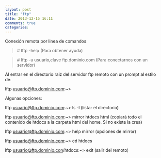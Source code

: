 ```yaml
---
layout: post
title: "ftp"
date: 2013-12-15 16:11
comments: true
categories: 
---
```

Conexión remota por linea de comandos

>\# lftp -help (Para obtener ayuda) 

>\# lftp -u usuario,clave ftp.dominio.com (Para conectarnos con un servidor) 

Al entrar en el directorio raiz del servidor ftp remoto con un prompt al estilo de:

lftp usuario@ftp.dominio.com:~>

Algunas opciones:

lftp usuario@ftp.dominio.com:~> ls -l (listar el directorio)

lftp usuario@ftp.dominio.com:~> mirror htdocs html (copiará todo el contenido de htdocs a la carpeta html del home. Si no existe la crea)

lftp usuario@ftp.dominio.com:~> help mirror (opciones de mirror)

lftp usuario@ftp.dominio.com:~> cd htdocs

lftp usuario@ftp.dominio.con/htdocs:~> exit (salir del remoto)

